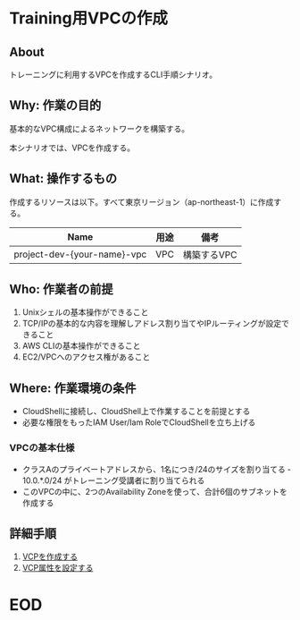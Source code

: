 # Training用VPCの作成

## About
トレーニングに利用するVPCを作成するCLI手順シナリオ。


## Why: 作業の目的
基本的なVPC構成によるネットワークを構築する。

本シナリオでは、VPCを作成する。

## What: 操作するもの
作成するリソースは以下。すべて東京リージョン（ap-northeast-1）に作成する。

|  Name                              |  用途                         | 備考                            |
| ---------------------------------- | ----------------------------- | ------------------------------- |
| project-dev-{your-name}-vpc        | VPC                           | 構築するVPC                     |


## Who: 作業者の前提

1. Unixシェルの基本操作ができること
1. TCP/IPの基本的な内容を理解しアドレス割り当てやIPルーティングが設定できること
1. AWS CLIの基本操作ができること
1. EC2/VPCへのアクセス権があること


## Where: 作業環境の条件

- CloudShellに接続し、CloudShell上で作業することを前提とする
- 必要な権限をもったIAM User/Iam RoleでCloudShellを立ち上げる


### VPCの基本仕様

- クラスAのプライベートアドレスから、1名につき/24のサイズを割り当てる
‐ 10.0.*.0/24 がトレーニング受講者に割り当てられる
- このVPCの中に、2つのAvailability Zoneを使って、合計6個のサブネットを作成する


## 詳細手順

1. [VCPを作成する](./101-CreateVPC-Runbook.md)
1. [VCP属性を設定する](./102-ModifyDNSHostname-Runbook.md)


# EOD
